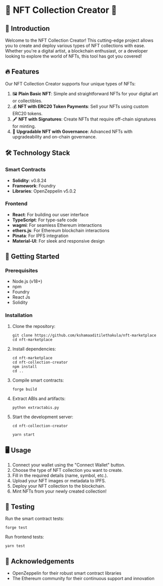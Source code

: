 # 🎨 NFT Collection Creator 🚀

## 🌟 Introduction

Welcome to the NFT Collection Creator! This cutting-edge project allows you to create and deploy various types of NFT collections with ease. Whether you're a digital artist, a blockchain enthusiast, or a developer looking to explore the world of NFTs, this tool has got you covered!

## 🔥 Features

Our NFT Collection Creator supports four unique types of NFTs:

1. 🖼️ **Plain Basic NFT**: Simple and straightforward NFTs for your digital art or collectibles.
2. 💰 **NFT with ERC20 Token Payments**: Sell your NFTs using custom ERC20 tokens.
3. 🖋️ **NFT with Signatures**: Create NFTs that require off-chain signatures for minting.
4. 🔄 **Upgradable NFT with Governance**: Advanced NFTs with upgradeability and on-chain governance.

## 🛠️ Technology Stack

### Smart Contracts
- **Solidity**: v0.8.24
- **Framework**: Foundry
- **Libraries**: OpenZeppelin v5.0.2

### Frontend
- **React**: For building our user interface
- **TypeScript**: For type-safe code
- **wagmi**: For seamless Ethereum interactions
- **ethers.js**: For Ethereum blockchain interactions
- **Pinata**: For IPFS integration
- **Material-UI**: For sleek and responsive design

## 🚀 Getting Started

### Prerequisites
- Node.js (v18+)
- npm
- Foundry
- React Js
- Solidity

### Installation

1. Clone the repository:
   ```
   git clone https://github.com/kshamaaditilethakula/nft-marketplace
   cd nft-marketplace
   ```

2. Install dependencies:
   ```
   cd nft-marketplace
   cd nft-collection-creator
   npm install
   cd ..
   ```


3. Compile smart contracts:
   ```
   forge build
   ```

4. Extract ABIs and artifacts:
   ```
   python extractabis.py
   ```

4. Start the development server:
   ```
   cd nft-collection-creator

   yarn start
   ```

## 🖥️ Usage

1. Connect your wallet using the "Connect Wallet" button.
2. Choose the type of NFT collection you want to create.
3. Fill in the required details (name, symbol, etc.).
4. Upload your NFT images or metadata to IPFS.
5. Deploy your NFT collection to the blockchain.
6. Mint NFTs from your newly created collection!

## 🧪 Testing

Run the smart contract tests:
```
forge test
```

Run frontend tests:
```
yarn test
```


## 🙏 Acknowledgements

- OpenZeppelin for their robust smart contract libraries
- The Ethereum community for their continuous support and innovation


